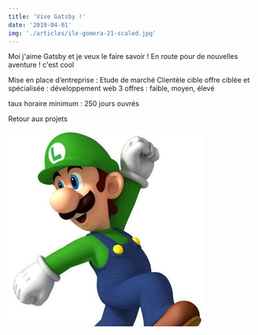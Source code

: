 ```yaml
---
title: 'Vive Gatsby !'
date: '2019-04-01'
img: './articles/ile-gomera-21-scaled.jpg'
---
```

Moi j'aime Gatsby et je veux le faire savoir !
En route pour de nouvelles aventure ! c'est cool

Mise en place d’entreprise : 
Etude de marché
Clientèle cible
offre ciblée et spécialisée : développement web
3 offres : faible, moyen, élevé

taux horaire minimum : 
250 jours ouvrés

<Link to='/projets/'>Retour aux projets</Link>

![Luigi](./luigi_722.jpg)